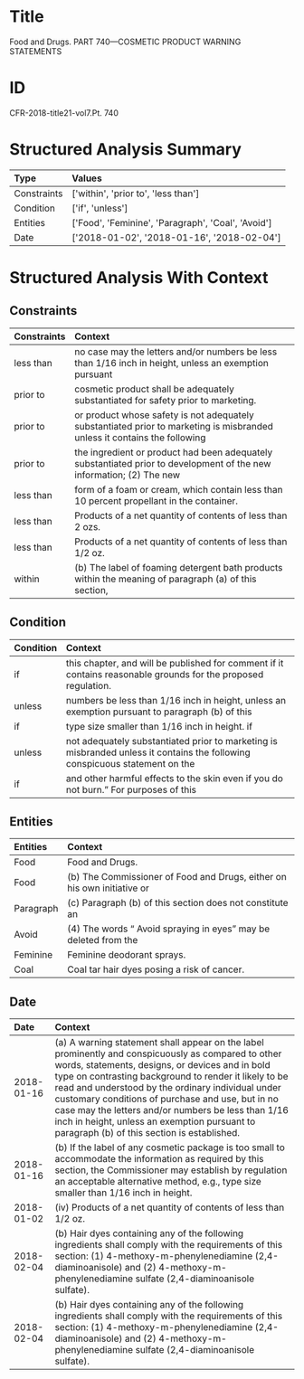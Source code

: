 # Title

 Food and Drugs. PART 740—COSMETIC PRODUCT WARNING STATEMENTS


# ID

 CFR-2018-title21-vol7.Pt. 740


# Structured Analysis Summary

| Type        | Values                                             |
|:------------|:---------------------------------------------------|
| Constraints | ['within', 'prior to', 'less than']                |
| Condition   | ['if', 'unless']                                   |
| Entities    | ['Food', 'Feminine', 'Paragraph', 'Coal', 'Avoid'] |
| Date        | ['2018-01-02', '2018-01-16', '2018-02-04']         |


# Structured Analysis With Context

 


## Constraints

| Constraints   | Context                                                                                                                   |
|:--------------|:--------------------------------------------------------------------------------------------------------------------------|
| less than     | no case may the letters and/or numbers be less than 1/16 inch in height, unless an exemption pursuant                     |
| prior to      | cosmetic product shall be adequately substantiated for safety prior to  marketing.                                        |
| prior to      | or product whose safety is not adequately substantiated prior to marketing is misbranded unless it contains the following |
| prior to      | the ingredient or product had been adequately substantiated prior to development of the new information; (2) The new      |
| less than     | form of a foam or cream, which contain less than  10 percent propellant in the container.                                 |
| less than     | Products of a net quantity of contents of less than  2 ozs.                                                               |
| less than     | Products of a net quantity of contents of less than  1/2 oz.                                                              |
| within        | (b) The label of foaming detergent bath products  within the meaning of paragraph (a) of this section,                    |


## Condition

| Condition   | Context                                                                                                                     |
|:------------|:----------------------------------------------------------------------------------------------------------------------------|
| if          | this chapter, and will be published for comment if  it contains reasonable grounds for the proposed regulation.             |
| unless      | numbers be less than 1/16 inch in height, unless an exemption pursuant to paragraph (b) of this                             |
| if          | type size smaller than 1/16 inch in height. if                                                                              |
| unless      | not adequately substantiated prior to marketing is misbranded unless it contains the following conspicuous statement on the |
| if          | and other harmful effects to the skin even if you do not burn.&#8221; For purposes of this                                  |


## Entities

| Entities   | Context                                                                     |
|:-----------|:----------------------------------------------------------------------------|
| Food       | Food  and Drugs.                                                            |
| Food       | (b) The Commissioner of  Food and Drugs, either on his own initiative or    |
| Paragraph  | (c)  Paragraph (b) of this section does not constitute an                   |
| Avoid      | (4) The words &#8220; Avoid spraying in eyes&#8221; may be deleted from the |
| Feminine   | Feminine  deodorant sprays.                                                 |
| Coal       | Coal  tar hair dyes posing a risk of cancer.                                |


## Date

| Date       | Context                                                                                                                                                                                                                                                                                                                                                                                                                                                                       |
|:-----------|:------------------------------------------------------------------------------------------------------------------------------------------------------------------------------------------------------------------------------------------------------------------------------------------------------------------------------------------------------------------------------------------------------------------------------------------------------------------------------|
| 2018-01-16 | (a) A warning statement shall appear on the label prominently and conspicuously as compared to other words, statements, designs, or devices and in bold type on contrasting background to render it likely to be read and understood by the ordinary individual under customary conditions of purchase and use, but in no case may the letters and/or numbers be less than 1/16 inch in height, unless an exemption pursuant to paragraph (b) of this section is established. |
| 2018-01-16 | (b) If the label of any cosmetic package is too small to accommodate the information as required by this section, the Commissioner may establish by regulation an acceptable alternative method, e.g., type size smaller than 1/16 inch in height.                                                                                                                                                                                                                            |
| 2018-01-02 | (iv) Products of a net quantity of contents of less than 1/2 oz.                                                                                                                                                                                                                                                                                                                                                                                                              |
| 2018-02-04 | (b) Hair dyes containing any of the following ingredients shall comply with the requirements of this section: (1) 4-methoxy-m-phenylenediamine (2,4-diaminoanisole) and (2) 4-methoxy-m-phenylenediamine sulfate (2,4-diaminoanisole sulfate).                                                                                                                                                                                                                                |
| 2018-02-04 | (b) Hair dyes containing any of the following ingredients shall comply with the requirements of this section: (1) 4-methoxy-m-phenylenediamine (2,4-diaminoanisole) and (2) 4-methoxy-m-phenylenediamine sulfate (2,4-diaminoanisole sulfate).                                                                                                                                                                                                                                |


